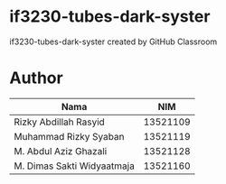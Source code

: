 # if3230-tubes-dark-syster
if3230-tubes-dark-syster created by GitHub Classroom

# Author
| Nama                        | NIM      |
| --------------------------- | -------- |
| Rizky Abdillah Rasyid             | 13521109 |
| Muhammad Rizky Syaban             | 13521119 |
| M. Abdul Aziz Ghazali             | 13521128 |
| M. Dimas Sakti Widyaatmaja        | 13521160 |
